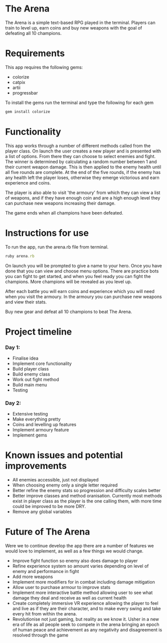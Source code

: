 # The Arena

The Arena is a simple text-based RPG played in the terminal. Players can train to level up, earn coins and buy new weapons with the goal of defeating all 10 champions.

# Requirements

This app requires the following gems:

* colorize
* catpix
* artii
* progressbar

To install the gems run the terminal and type the following for each gem

```ruby
gem install colorize
```

# Functionality

This app works through a number of different methods called from the player class. On launch the user creates a new player and is presented with a list of options. From there they can choose to select enemies and fight.
The winner is determined by calculating a random number between 1 and their current weapon damage. This is then applied to the enemy health until all five rounds are complete. At the end of the five rounds, if the enemy has any health left
the player loses, otherwise they emerge victorious and earn experience and coins.

The player is also able to visit 'the armoury' from which they can view a list of weapons, and if they have enough coin and are a high enough level they can purchase new weapons increasing their damage.

The game ends when all champions have been defeated.

# Instructions for use

To run the app, run the arena.rb file from terminal.

```ruby
ruby arena.rb
```

On launch you will be prompted to give a name to your hero. Once you have done that you can view and choose menu options. There are practice bots you can fight to get started, and when you feel ready you can fight the champions. More champions will be revealed as you level up.

After each battle you will earn coins and experience which you will need when you visit the armoury. In the armoury you can purchase new weapons and view their stats.

Buy new gear and defeat all 10 champions to beat The Arena.

# Project timeline

### Day 1:
* Finalise idea
* Implement core functionality
* Build player class
* Build enemy class
* Work out fight method
* Build main menu
* Testing

### Day 2: 
* Extensive testing
* Make everything pretty
* Coins and levelling up features
* Implement armoury feature
* Implement gems

# Known issues and potential improvements

* All enemies accessible, just not displayed
* When choosing enemy only a single letter required
* Better refine the enemy stats so progression and difficulty scales better
* Better improve classes and method oranisation. Currently most methods exist in player class as the player is the one calling them, with more time could be improved to be more DRY.
* Remove any global variables

# Future of The Arena

Were we to continue develop the app there are a number of features we would love to implement, as well as a few things we would change.

* Improve fight function so enemy also does damage to player
* Refine experience system so amount varies depending on level of enemy and performance in fight
* Add more weapons
* Implement more modifiers for in combat including damage mitigation
* Allow user to purchase armour to improve stats
* Implement more interactive battle method allowing user to see what damage they deal and receive as well as current health
* Create completely immersive VR experience allowing the player to feel and live as if they are their character, and to make every swing and take every hit from within the arena.
* Revolutionise not just gaming, but reality as we know it. Usher in a new era of life as all people seek to compete in the arena bringing an epoch of human peace and achievement as any negativity and disagreement is resolved through the game